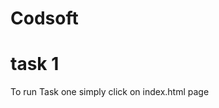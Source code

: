 # Codsoft
task 1
========================================
To run Task one simply click on index.html page
